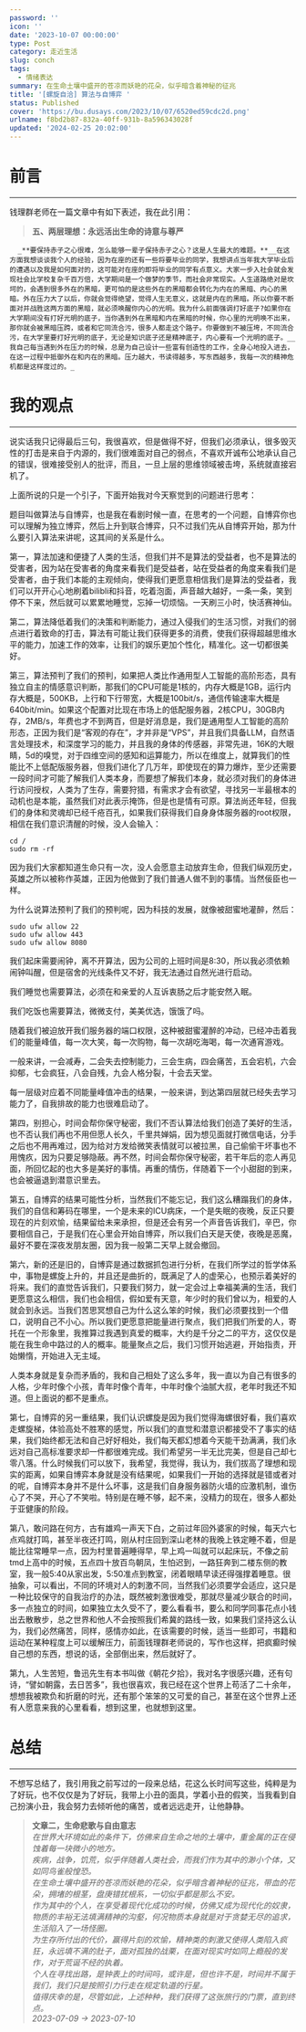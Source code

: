 ```yaml
---
password: ''
icon: ''
date: '2023-10-07 00:00:00'
type: Post
category: 走近生活
slug: conch
tags:
  - 情绪表达
summary: 在生命土壤中盛开的苍凉而妖艳的花朵，似乎暗含着神秘的征兆
title: '[螺旋自洽] 算法与自博弈 '
status: Published
cover: 'https://bu.dusays.com/2023/10/07/6520ed59cdc2d.png'
urlname: f8bd2b87-832a-40ff-931b-8a596343028f
updated: '2024-02-25 20:02:00'
---
```


# 前言


---


  钱理群老师在一篇文章中有如下表述，我在此引用：


> **五、两层理想：永远活出生命的诗意与尊严**


	  _**要保持赤子之心很难，怎么能够一辈子保持赤子之心？这是人生最大的难题。**__在这方面我想谈谈我个人的经验，因为在座的还有一些将要毕业的同学，我想讲点当年我大学毕业后的遭遇以及我是如何面对的，这可能对在座的即将毕业的同学有点意义。大家一步入社会就会发现社会比学校复杂千百万倍，大学期间是一个做梦的季节，而社会非常现实。人生道路绝对是坎坷的，会遇到很多外在的黑暗，更可怕的是这些外在的黑暗都会转化为内在的黑暗、内心的黑暗。外在压力大了以后，你就会觉得绝望，觉得人生无意义，这就是内在的黑暗。所以你要不断面对并战胜这两方面的黑暗，就必须唤醒你内心的光明。我为什么前面强调打好底子?如果你在大学期间没有打好光明的底子，当你遇到外在黑暗和内在黑暗的时候，你心里的光明唤不出来，那你就会被黑暗压跨，或者和它同流合污，很多人都走这个路子。你要做到不被压垮，不同流合污，在大学里要打好光明的底子，无论是知识底子还是精神底子，内心要有一个光明的底子。__我自己每当遇到外在压力的时候，总是为自己设计一些富有创造性的工作，全身心地投入进去，在这一过程中抵御外在和内在的黑暗。压力越大，书读得越多，写东西越多，我每一次的精神危机都是这样度过的。_


# 我的观点


---


  说实话我只记得最后三句，我很喜欢，但是做得不好，但我们必须承认，很多毁灭性的打击是来自于内源的，我们很难面对自己的弱点，不喜欢开诚布公地承认自己的错误，很难接受别人的批评，而且，一旦上层的思维领域被击垮，系统就直接宕机了。


  上面所说的只是一个引子，下面开始我对今天察觉到的问题进行思考：


  题目叫做算法与自博弈，也是我在看剧时候一直，在思考的一个问题，自博弈你也可以理解为独立博弈，然后上升到联合博弈，只不过我们先从自博弈开始，那为什么要引入算法来讲呢，这其间的关系是什么。


  第一，算法加速和便捷了人类的生活，但我们并不是算法的受益者，也不是算法的受害者，因为站在受害者的角度来看我们是受益者，站在受益者的角度来看我们是受害者，由于我们本能的主观倾向，使得我们更愿意相信我们是算法的受益者，我们可以开开心心地刷着bilibli和抖音，吃着泡面，声音越大越好，一条一条，笑到停不下来，然后就可以累累地睡觉，忘掉一切烦恼。一天刷三小时，快活赛神仙。


  第二，算法降低着我们的决策和判断能力，通过入侵我们的生活习惯，对我们的弱点进行着致命的打击，算法有可能让我们获得更多的消费，使我们获得超越思维水平的能力，加速工作的效率，让我们的娱乐更加个性化，精准化。这一切都很美好。


  第三，算法预判了我们的预判，如果把人类比作通用型人工智能的高阶形态，具有独立自主的情感意识判断，那我们的CPU可能是1核的，内存大概是1GB，运行内存大概是，500KB，上行和下行带宽，大概是100bit/s，通信传输速率大概是640bit/min。如果这个配置对比现在市场上的低配服务器，2核CPU，30GB内存，2MB/s，年费也才不到两百，但是好消息是，我们是通用型人工智能的高阶形态，正因为我们是“客观的存在”，才并非是“VPS”，并且我们具备LLM，自然语言处理技术，和深度学习的能力，并且我的身体的传感器，非常先进，16K的大眼睛，5d的嗅觉，对于四维空间的感知和运算能力，所以在维度上，就算我们的性能比不上低配版服务器，但我们进化了几万年，即使现在的算力爆炸，至少还需要一段时间才可能了解我们人类本身，而要想了解我们本身，就必须对我们的身体进行访问授权，人类为了生存，需要狩猎，有需求才会有欲望，寻找另一半最根本的动机也是本能，虽然我们对此表示掩饰，但是也是情有可原。算法尚还年轻，但我们的身体和灵魂却已经千疮百孔，如果我们获得我们自身身体服务器的root权限，相信在我们意识清醒的时候，没人会输入：


```shell
cd /
sudo rm -rf
```


  因为我们大家都知道生命只有一次，没人会愿意主动放弃生命，但我们纵观历史，英雄之所以被称作英雄，正因为他做到了我们普通人做不到的事情。当然佞臣也一样。


  为什么说算法预判了我们的预判呢，因为科技的发展，就像被甜蜜地灌醉，然后：


```shell
sudo ufw allow 22
sudo ufw allow 443
sudo ufw allow 8080
```


  我们起床需要闹钟，离不开算法，因为公司的上班时间是8:30，所以我必须依赖闹钟叫醒，但是宿舍的光线条件又不好，我无法通过自然光进行启动。


  我们睡觉也需要算法，必须在和亲爱的人互诉衷肠之后才能安然入眠。


  我们吃饭也需要算法，微微支付，美美优选，饿饿了吗。


   随着我们被迫放开我们服务器的端口权限，这种被甜蜜灌醉的冲动，已经冲击着我们的能量峰值，每一次大笑，每一次购物，每一次胡吃海喝，每一次通宵游戏。


  一般来讲，一会减寿，二会失去控制能力，三会生病，四会痛苦，五会宕机，六会抑郁，七会疯狂，八会自残，九会人格分裂，十会去天堂。


  每一层级对应着不同能量峰值冲击的结果，一般来讲，到达第四层就已经失去学习能力了，自我排故的能力也很难启动了。


  第四，别担心，时间会帮你保守秘密，我们不否认算法给我们创造了美好的生活，也不否认我们再也不用但愿人长久，千里共婵娟，因为想见面就打微信电话，分手之后也不用再难过，因为给对方发给微笑表情就可以被拉黑，自己偷偷干坏事也不用愧疚，因为只要足够隐蔽。再不然，时间会帮你保守秘密，若干年后的恋人再见面，所回忆起的也大多是美好的事情。再重的情伤，伴随着下一个小甜甜的到来，也会被逼退到潜意识里去。


  第五，自博弈的结果可能性分析，当然我们不能忘记，我们这么糟蹋我们的身体，我们的自信和筹码在哪里，一个是未来的ICU病床，一个是失眠的夜晚，反正只要现在的片刻欢愉，结果留给未来承担，但是还会有另一个声音告诉我们，辛巴，你要相信自己，于是我们在心里会开始自博弈，所以我们白天是天使，夜晚是恶魔，最好不要在深夜发朋友圈，因为我一般第二天早上就会撤回。


  第六，新的还是旧的，自博弈是通过数据抓包进行分析，在我们所学过的哲学体系中，事物是螺旋上升的，并且还是曲折的，既满足了人的虚荣心，也预示着美好的将来。我们的直觉告诉我们，只要我们努力，就一定会过上幸福美满的生活，我们更愿意这么相信，我们也会相信，假如爱有天意，年少时的我们曾以为，相爱的人就会到永远。当我们苦思冥想自己为什么这么笨的时候，我们必须要找到一个借口，说明自己不小心。所以我们更愿意把能量进行聚点，我们把我们所爱的人，寄托在一个形象里，我推算过我遇到真爱的概率，大约是千分之二的平方，这仅仅是能在我生命中路过的人的概率。能量聚点之后，我们习惯开始逃避，开始指责，开始懒惰，开始进入无主域。


  人类本身就是复杂而矛盾的，我和自己相处了这么多年，我一直以为自己有很多的人格，少年时像个小孩，青年时像个青年，中年时像个油腻大叔，老年时我还不知道。但上面说的都不是重点。


  第七，自博弈的另一重结果，我们认识螺旋是因为我们觉得海螺很好看，我们喜欢走螺旋梯，体验高处不胜寒的感觉，所以我们的直觉和潜意识都接受不了事实的结果，我们始终都无法和自己好好相处，我们每天都幻想着今天能干劲满满，我们永远对自己高标准要求却一件都很难完成。我们希望另一半无比完美，但是自己却七零八落。什么时候我们可以放下，我希望，我觉得，我认为，我们拔高了理想和现实的距离，如果自博弈本身就是没有结果呢，如果我们一开始的选择就是错或者对的呢，自博弈本身并不是什么坏事，这是我们自身服务器防火墙的应激机制，谁伤心了不哭，开心了不笑啦。特别是在睡不够，起不来，没精力的现在，很多人都处于亚健康的阶段。


  第八，敢问路在何方，古有雄鸡一声天下白，之前过年回外婆家的时候，每天六七点鸡就打鸣，甚至半夜还打鸣，刚从村庄回到深山老林的我晚上铁定睡不着，但是能比往常睡早一点，因为村里普遍睡得早，早上鸡一叫就可以起床玩，不像之前tmd上高中的时候，五点四十放百鸟朝凤，生怕迟到，一路狂奔到二楼东侧的教室，我一般5:40从家出发，5:50准点到教室，闭着眼睛早读还得强撑着睡意。很抽象，可以看出，不同的环境对人的刺激不同，当然我们必须要学会适应，这只是一种比较保守的自我治疗的办法，既然被刺激很难受，那就尽量减少联合的时间，多一点独立的时间，如果独立太久受不了，要么看看书，要么和同学同事花点小钱出去散散步，总之世界和他人不会按照我们希冀的路线一致，如果我们坚持这么认为，我们必然痛苦，同样，感情亦如此，在该需要的时候，适当一些即可，书籍和运动在某种程度上可以缓解压力，前面钱理群老师说的，写作也这样，把疯癫时候自己想的东西，想说的话，全部倒出来，然后就好了。


  第九，人生苦短，鲁迅先生有本书叫做《朝花夕拾》，我对名字很感兴趣，还有句诗，“譬如朝露，去日苦多”，我也很喜欢，我已经在这个世界上苟活了二十余年，想想我被欺负和折磨的时光，还有那个笨笨的又可爱的自己，甚至在这个世界上还有人愿意来我的心里看看，想到这里，也就想到这里。


# 总结


---


  不想写总结了，我引用我之前写过的一段来总结，花这么长时间写这些，纯粹是为了好玩，也不仅仅是为了好玩，我带上小丑的面具，学着小丑的假笑，当我看到自己扮演小丑，我会努力去倾听他的痛苦，或者远远走开，让他静静。


> **文章二，生命悲歌与自由意志**  
>   _在世界大环境如此的条件下，仿佛来自生命之地的土壤中，重金属的正在侵蚀着每一块微小的地方。  
>   疾病，战争，饥荒，似乎伴随着人类社会，而我们作为其中的渺小个体，又如同鸟雀般惶恐。  
> 在生命土壤中盛开的苍凉而妖艳的花朵，似乎暗含着神秘的征兆，带血的花朵，拥堵的根茎，盘庚错扰根系，一切似乎都是那么不安。  
>   作为其中的个人，在享受着现代化成功的时候，仿佛又成为现代化的奴隶，物质的丰裕无法填满精神的沟壑，何况物质本身就是对于贪婪无尽的追求，生活陷入了一场怪圈。  
>   为生存所付出的代价，赢得片刻的欢愉，精神类的刺激又使得人类陷入疯狂，永远填不满的肚子，面对孤独的战栗，在面对现实时如同上瘾般的发作，对于荒诞不经的执着。  
>   个人在寻找出路，是钟表上的时间吗，或许是，但也许不是，时间并不属于我们，我们只是按照引力行走在规定轨道的行星。  
>   值得庆幸的是，尽管如此，上述种种，我们获得了这张旅行的门票，直到终点。_  
>  _2023-07-09 → 2023-07-10_ 


  

